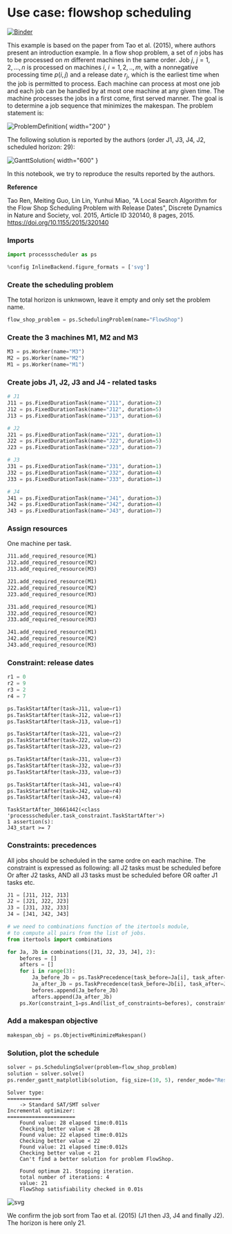 # Use case: flowshop scheduling

[![Binder](https://mybinder.org/badge_logo.svg)](https://mybinder.org/v2/gh/tpaviot/ProcessScheduler/HEAD?filepath=doc/use-case-flow-shop.ipynb)

This example is based on the paper from Tao et al. (2015), where authors present an introduction example. In a flow shop problem, a set of $n$ jobs has to be processed on $m$ different machines in the same order. Job $j$, $j=1,2,...,n$ is processed on machines $i$, $i=1,2,..,m$, with a nonnegative processing time $p(i,j)$ and a release date $r_j$, which is the earliest time when the job is permitted to process. Each machine can process at most one job and each job can be handled by at most one machine at any given time. The machine processes the jobs in a first come, first served manner. The goal is to determine a job sequence that minimizes the makespan. The problem statement is:

![ProblemDefinition](img/flow_shop_problem.png){ width="200" }

The following solution is reported by the authors (order J1, J3, J4, J2, scheduled horizon: 29):

![GanttSolution](img/flow_shop_solution.png){ width="600" }

In this notebook, we try to reproduce the results reported by the authors.

**Reference**

Tao Ren, Meiting Guo, Lin Lin, Yunhui Miao, "A Local Search Algorithm for the Flow Shop Scheduling Problem with Release Dates", Discrete Dynamics in Nature and Society, vol. 2015, Article ID 320140, 8 pages, 2015. https://doi.org/10.1155/2015/320140

### Imports


```python
import processscheduler as ps

%config InlineBackend.figure_formats = ['svg']
```

### Create the scheduling problem
The total horizon is unknwown, leave it empty and only set the problem name.


```python
flow_shop_problem = ps.SchedulingProblem(name="FlowShop")
```

### Create the 3 machines M1, M2 and M3


```python
M3 = ps.Worker(name="M3")
M2 = ps.Worker(name="M2")
M1 = ps.Worker(name="M1")
```

### Create jobs J1, J2, J3 and J4 - related tasks


```python
# J1
J11 = ps.FixedDurationTask(name="J11", duration=2)
J12 = ps.FixedDurationTask(name="J12", duration=5)
J13 = ps.FixedDurationTask(name="J13", duration=6)

# J2
J21 = ps.FixedDurationTask(name="J21", duration=1)
J22 = ps.FixedDurationTask(name="J22", duration=5)
J23 = ps.FixedDurationTask(name="J23", duration=7)

# J3
J31 = ps.FixedDurationTask(name="J31", duration=1)
J32 = ps.FixedDurationTask(name="J32", duration=4)
J33 = ps.FixedDurationTask(name="J33", duration=1)

# J4
J41 = ps.FixedDurationTask(name="J41", duration=3)
J42 = ps.FixedDurationTask(name="J42", duration=4)
J43 = ps.FixedDurationTask(name="J43", duration=7)
```

### Assign resources
One machine per task.


```python
J11.add_required_resource(M1)
J12.add_required_resource(M2)
J13.add_required_resource(M3)

J21.add_required_resource(M1)
J22.add_required_resource(M2)
J23.add_required_resource(M3)

J31.add_required_resource(M1)
J32.add_required_resource(M2)
J33.add_required_resource(M3)

J41.add_required_resource(M1)
J42.add_required_resource(M2)
J43.add_required_resource(M3)
```

### Constraint: release dates


```python
r1 = 0
r2 = 9
r3 = 2
r4 = 7

ps.TaskStartAfter(task=J11, value=r1)
ps.TaskStartAfter(task=J12, value=r1)
ps.TaskStartAfter(task=J13, value=r1)

ps.TaskStartAfter(task=J21, value=r2)
ps.TaskStartAfter(task=J22, value=r2)
ps.TaskStartAfter(task=J23, value=r2)

ps.TaskStartAfter(task=J31, value=r3)
ps.TaskStartAfter(task=J32, value=r3)
ps.TaskStartAfter(task=J33, value=r3)

ps.TaskStartAfter(task=J41, value=r4)
ps.TaskStartAfter(task=J42, value=r4)
ps.TaskStartAfter(task=J43, value=r4)
```




    TaskStartAfter_30661442(<class 'processscheduler.task_constraint.TaskStartAfter'>)
    1 assertion(s):
    J43_start >= 7



### Constraints: precedences
All jobs should be scheduled in the same ordre on each machine. The constraint is expressed as following: all J2 tasks must be scheduled before Or after J2 tasks, AND all J3 tasks must be scheduled before OR oafter J1 tasks etc.


```python
J1 = [J11, J12, J13]
J2 = [J21, J22, J23]
J3 = [J31, J32, J33]
J4 = [J41, J42, J43]

# we need to combinations function of the itertools module,
# to compute all pairs from the list of jobs.
from itertools import combinations

for Ja, Jb in combinations([J1, J2, J3, J4], 2):
    befores = []
    afters = []
    for i in range(3):
        Ja_before_Jb = ps.TaskPrecedence(task_before=Ja[i], task_after=Jb[i])
        Ja_after_Jb = ps.TaskPrecedence(task_before=Jb[i], task_after=Ja[i])
        befores.append(Ja_before_Jb)
        afters.append(Ja_after_Jb)
    ps.Xor(constraint_1=ps.And(list_of_constraints=befores), constraint_2=ps.And(list_of_constraints=afters))
```

### Add  a makespan objective


```python
makespan_obj = ps.ObjectiveMinimizeMakespan()
```

### Solution, plot the schedule


```python
solver = ps.SchedulingSolver(problem=flow_shop_problem)
solution = solver.solve()
ps.render_gantt_matplotlib(solution, fig_size=(10, 5), render_mode="Resource")
```

    Solver type:
    ===========
    	-> Standard SAT/SMT solver
    Incremental optimizer:
    ======================
    	Found value: 28 elapsed time:0.011s
    	Checking better value < 28
    	Found value: 22 elapsed time:0.012s
    	Checking better value < 22
    	Found value: 21 elapsed time:0.012s
    	Checking better value < 21
    	Can't find a better solution for problem FlowShop.
    
    	Found optimum 21. Stopping iteration.
    	total number of iterations: 4
    	value: 21
    	FlowShop satisfiability checked in 0.01s



    
![svg](img/use-case-flowshop-gantt.svg)
    


We confirm the job sort from Tao et al. (2015) (J1 then J3, J4 and finally J2). The horizon is here only 21.
